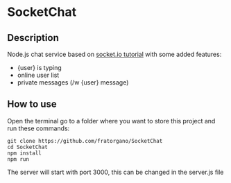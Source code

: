 # SocketChat
## Description
Node.js chat service based on [socket.io tutorial](https://socket.io/get-started/chat) with some added features: 
* {user} is typing 
* online user list
* private messages (/w {user} message)
## How to use
Open the terminal go to a folder where you want to store this project and run these commands: 
```
git clone https://github.com/fratorgano/SocketChat
cd SocketChat
npm install
npm run 
```
The server will start with port 3000, this can be changed in the server.js file

